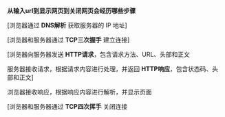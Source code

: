 **从输入url到显示网页到关闭网页会经历哪些步骤**

[浏览器通过 **DNS解析** 获取服务器的 IP 地址]

[浏览器和服务器通过 **TCP三次握手** 建立连接]

[浏览器向服务器发送 **HTTP请求**，包含请求方法、URL、头部和正文

服务器接收请求，根据请求内容进行处理，并返回 **HTTP响应**，包含状态码、头部和正文]

浏览器接收响应，根据响应内容进行解析，并显示页面

[浏览器和服务器通过 **TCP四次挥手** 关闭连接